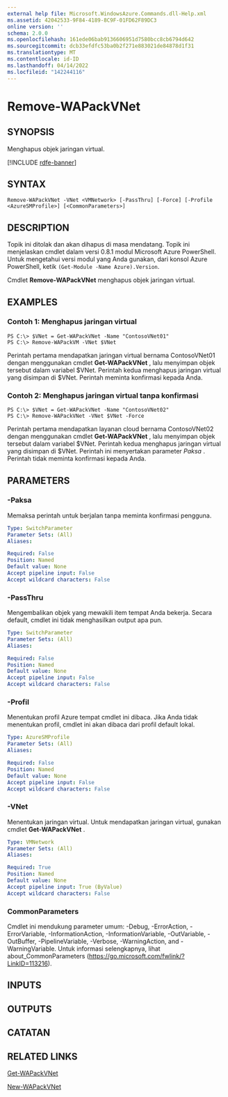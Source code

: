 ```yaml
---
external help file: Microsoft.WindowsAzure.Commands.dll-Help.xml
ms.assetid: 42042533-9F84-4189-8C9F-01FD62F89DC3
online version: ''
schema: 2.0.0
ms.openlocfilehash: 161ede06bab9136606951d7580bcc8cb6794d642
ms.sourcegitcommit: dcb33efdfc53ba0b2f271e883021de84878d1f31
ms.translationtype: MT
ms.contentlocale: id-ID
ms.lasthandoff: 04/14/2022
ms.locfileid: "142244116"
---
```

# Remove-WAPackVNet

## SYNOPSIS
Menghapus objek jaringan virtual.

[!INCLUDE [rdfe-banner](../../includes/rdfe-banner.md)]

## SYNTAX

```
Remove-WAPackVNet -VNet <VMNetwork> [-PassThru] [-Force] [-Profile <AzureSMProfile>] [<CommonParameters>]
```

## DESCRIPTION
Topik ini ditolak dan akan dihapus di masa mendatang.
Topik ini menjelaskan cmdlet dalam versi 0.8.1 modul Microsoft Azure PowerShell.
Untuk mengetahui versi modul yang Anda gunakan, dari konsol Azure PowerShell, ketik `(Get-Module -Name Azure).Version`.

Cmdlet **Remove-WAPackVNet** menghapus objek jaringan virtual.

## EXAMPLES

### Contoh 1: Menghapus jaringan virtual
```
PS C:\> $VNet = Get-WAPackVNet -Name "ContosoVNet01"
PS C:\> Remove-WAPackVM -VNet $VNet
```

Perintah pertama mendapatkan jaringan virtual bernama ContosoVNet01 dengan menggunakan cmdlet **Get-WAPackVNet** , lalu menyimpan objek tersebut dalam variabel $VNet.
Perintah kedua menghapus jaringan virtual yang disimpan di $VNet.
Perintah meminta konfirmasi kepada Anda.

### Contoh 2: Menghapus jaringan virtual tanpa konfirmasi
```
PS C:\> $VNet = Get-WAPackVNet -Name "ContosoVNet02"
PS C:\> Remove-WAPackVNet -VNet $VNet -Force
```

Perintah pertama mendapatkan layanan cloud bernama ContosoVNet02 dengan menggunakan cmdlet **Get-WAPackVNet** , lalu menyimpan objek tersebut dalam variabel $VNet.
Perintah kedua menghapus jaringan virtual yang disimpan di $VNet.
Perintah ini menyertakan parameter *Paksa* .
Perintah tidak meminta konfirmasi kepada Anda.

## PARAMETERS

### -Paksa
Memaksa perintah untuk berjalan tanpa meminta konfirmasi pengguna.

```yaml
Type: SwitchParameter
Parameter Sets: (All)
Aliases:

Required: False
Position: Named
Default value: None
Accept pipeline input: False
Accept wildcard characters: False
```

### -PassThru
Mengembalikan objek yang mewakili item tempat Anda bekerja.
Secara default, cmdlet ini tidak menghasilkan output apa pun.

```yaml
Type: SwitchParameter
Parameter Sets: (All)
Aliases:

Required: False
Position: Named
Default value: None
Accept pipeline input: False
Accept wildcard characters: False
```

### -Profil
Menentukan profil Azure tempat cmdlet ini dibaca.
Jika Anda tidak menentukan profil, cmdlet ini akan dibaca dari profil default lokal.

```yaml
Type: AzureSMProfile
Parameter Sets: (All)
Aliases:

Required: False
Position: Named
Default value: None
Accept pipeline input: False
Accept wildcard characters: False
```

### -VNet
Menentukan jaringan virtual.
Untuk mendapatkan jaringan virtual, gunakan cmdlet **Get-WAPackVNet** .

```yaml
Type: VMNetwork
Parameter Sets: (All)
Aliases:

Required: True
Position: Named
Default value: None
Accept pipeline input: True (ByValue)
Accept wildcard characters: False
```

### CommonParameters
Cmdlet ini mendukung parameter umum: -Debug, -ErrorAction, -ErrorVariable, -InformationAction, -InformationVariable, -OutVariable, -OutBuffer, -PipelineVariable, -Verbose, -WarningAction, and -WarningVariable. Untuk informasi selengkapnya, lihat about_CommonParameters (https://go.microsoft.com/fwlink/?LinkID=113216).

## INPUTS

## OUTPUTS

## CATATAN

## RELATED LINKS

[Get-WAPackVNet](./Get-WAPackVNet.md)

[New-WAPackVNet](./New-WAPackVNet.md)


